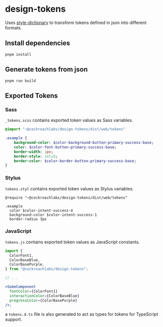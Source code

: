 # design-tokens

Uses [style-dictionary](https://github.com/amzn/style-dictionary) to transform tokens defined in json into different formats.

## Install dependencies

```
pnpm install
```

## Generate tokens from json

```
pnpm run build
```

## Exported Tokens

### Sass

`_tokens.scss` contains exported token values as Sass variables.

```sass
@import "~@cockroachlabs/design-tokens/dist/web/tokens"

.example {
    background-color: $color-background-button-primary-success-base;
    color: $color-font-button-primary-success-base;
    border-width: 1px;
    border-style: solid;
    border-color: $color-border-button-primary-success-base;
}
```

### Stylus

`tokens.styl` contains exported token values as Stylus variables.

```stylus
@require "~@cockroachlabs/design-tokens/dist/web/tokens"

.example
  color $color-intent-success-4
  background-color $color-intent-success-1
  border-radius 3px
```

### JavaScript

`tokens.js` contains exported token values as JavaScript constants.

```jsx
import {
  ColorFont1,
  ColorBaseBlue,
  ColorBasePurple,
} from "@cockroachlabs/design-tokens";

// ...

<SomeComponent
  fontColor={ColorFont1}
  interactionColor={ColorBaseBlue}
  progressColor={ColorBasePurple}
/>;
```

a `tokens.d.ts` file is also generated to act as types for tokens for TypeScript support.
